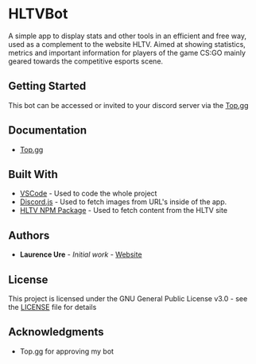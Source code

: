# HLTVBot
A simple app to display stats and other tools in an efficient and free way, used as a complement to the website HLTV. Aimed at showing statistics, metrics and important information for players of the game CS:GO mainly geared towards the competitive esports scene.

## Getting Started

This bot can be accessed or invited to your discord server via the [Top.gg](https://top.gg/bot/548165454158495745)

## Documentation

* [Top.gg](https://top.gg/bot/548165454158495745)

## Built With

* [VSCode](https://code.visualstudio.com/) - Used to code the whole project
* [Discord.js](https://discord.js.org/#/) - Used to fetch images from URL's inside of the app.
* [HLTV NPM Package](https://www.npmjs.com/package/hltv) - Used to fetch content from the HLTV site

## Authors

* **Laurence Ure** - *Initial work* - [Website](http://www.laurenceure.me)

## License

This project is licensed under the GNU General Public License v3.0 - see the [LICENSE](LICENSE) file for details

## Acknowledgments

* Top.gg for approving my bot
